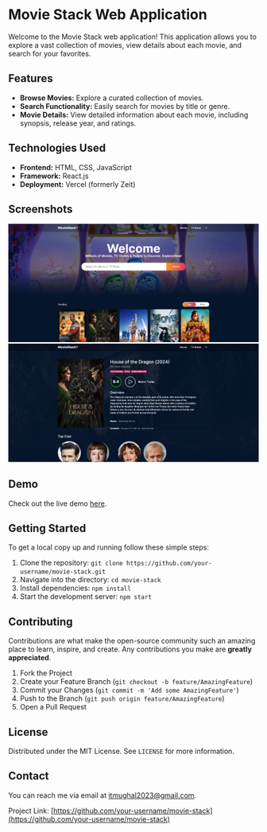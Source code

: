 # Movie Stack Web Application

Welcome to the Movie Stack web application! This application allows you to explore a vast collection of movies, view details about each movie, and search for your favorites.

## Features

- **Browse Movies:** Explore a curated collection of movies.
- **Search Functionality:** Easily search for movies by title or genre.
- **Movie Details:** View detailed information about each movie, including synopsis, release year, and ratings.

## Technologies Used

- **Frontend:** HTML, CSS, JavaScript
- **Framework:** React.js
- **Deployment:** Vercel (formerly Zeit)

## Screenshots

![Home Page](/ScreenShots/Homepage.png)
![Movie Details](/ScreenShots/MovieDetails.png)

## Demo

Check out the live demo [here](https://movie-stack-tau.vercel.app/).

## Getting Started

To get a local copy up and running follow these simple steps:

1. Clone the repository: `git clone https://github.com/your-username/movie-stack.git`
2. Navigate into the directory: `cd movie-stack`
3. Install dependencies: `npm install`
4. Start the development server: `npm start`

## Contributing

Contributions are what make the open-source community such an amazing place to learn, inspire, and create. Any contributions you make are **greatly appreciated**.

1. Fork the Project
2. Create your Feature Branch (`git checkout -b feature/AmazingFeature`)
3. Commit your Changes (`git commit -m 'Add some AmazingFeature'`)
4. Push to the Branch (`git push origin feature/AmazingFeature`)
5. Open a Pull Request

## License

Distributed under the MIT License. See `LICENSE` for more information.

## Contact

You can reach me via email at itmughal2023@gmail.com.

Project Link: [https://github.com/your-username/movie-stack](https://github.com/your-username/movie-stack)
